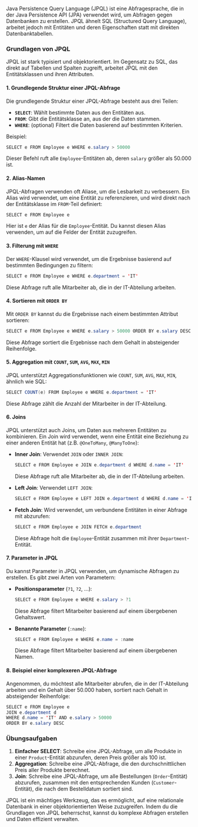 
Java Persistence Query Language (JPQL) ist eine Abfragesprache, die in der Java Persistence API (JPA) verwendet wird, um Abfragen gegen Datenbanken zu erstellen. JPQL ähnelt SQL (Structured Query Language), arbeitet jedoch mit Entitäten und deren Eigenschaften statt mit direkten Datenbanktabellen.

### Grundlagen von JPQL

JPQL ist stark typisiert und objektorientiert. Im Gegensatz zu SQL, das direkt auf Tabellen und Spalten zugreift, arbeitet JPQL mit den Entitätsklassen und ihren Attributen.

#### 1. **Grundlegende Struktur einer JPQL-Abfrage**

Die grundlegende Struktur einer JPQL-Abfrage besteht aus drei Teilen:

- **`SELECT`**: Wählt bestimmte Daten aus den Entitäten aus.
- **`FROM`**: Gibt die Entitätsklasse an, aus der die Daten stammen.
- **`WHERE`**: (optional) Filtert die Daten basierend auf bestimmten Kriterien.

Beispiel:
```java
SELECT e FROM Employee e WHERE e.salary > 50000
```
Dieser Befehl ruft alle `Employee`-Entitäten ab, deren `salary` größer als 50.000 ist.

#### 2. **Alias-Namen**

JPQL-Abfragen verwenden oft Aliase, um die Lesbarkeit zu verbessern. Ein Alias wird verwendet, um eine Entität zu referenzieren, und wird direkt nach der Entitätsklasse im `FROM`-Teil definiert:

```java
SELECT e FROM Employee e
```
Hier ist `e` der Alias für die `Employee`-Entität. Du kannst diesen Alias verwenden, um auf die Felder der Entität zuzugreifen.

#### 3. **Filterung mit `WHERE`**

Der `WHERE`-Klausel wird verwendet, um die Ergebnisse basierend auf bestimmten Bedingungen zu filtern:

```java
SELECT e FROM Employee e WHERE e.department = 'IT'
```
Diese Abfrage ruft alle Mitarbeiter ab, die in der IT-Abteilung arbeiten.

#### 4. **Sortieren mit `ORDER BY`**

Mit `ORDER BY` kannst du die Ergebnisse nach einem bestimmten Attribut sortieren:

```java
SELECT e FROM Employee e WHERE e.salary > 50000 ORDER BY e.salary DESC
```
Diese Abfrage sortiert die Ergebnisse nach dem Gehalt in absteigender Reihenfolge.

#### 5. **Aggregation mit `COUNT`, `SUM`, `AVG`, `MAX`, `MIN`**

JPQL unterstützt Aggregationsfunktionen wie `COUNT`, `SUM`, `AVG`, `MAX`, `MIN`, ähnlich wie SQL:

```java
SELECT COUNT(e) FROM Employee e WHERE e.department = 'IT'
```
Diese Abfrage zählt die Anzahl der Mitarbeiter in der IT-Abteilung.

#### 6. **Joins**

JPQL unterstützt auch Joins, um Daten aus mehreren Entitäten zu kombinieren. Ein Join wird verwendet, wenn eine Entität eine Beziehung zu einer anderen Entität hat (z.B. `@OneToMany`, `@ManyToOne`):

- **Inner Join**: Verwendet `JOIN` oder `INNER JOIN`:
  ```java
  SELECT e FROM Employee e JOIN e.department d WHERE d.name = 'IT'
  ```
  Diese Abfrage ruft alle Mitarbeiter ab, die in der IT-Abteilung arbeiten.

- **Left Join**: Verwendet `LEFT JOIN`:
  ```java
  SELECT e FROM Employee e LEFT JOIN e.department d WHERE d.name = 'IT'
  ```

- **Fetch Join**: Wird verwendet, um verbundene Entitäten in einer Abfrage mit abzurufen:
  ```java
  SELECT e FROM Employee e JOIN FETCH e.department
  ```
  Diese Abfrage holt die `Employee`-Entität zusammen mit ihrer `Department`-Entität.

#### 7. **Parameter in JPQL**

Du kannst Parameter in JPQL verwenden, um dynamische Abfragen zu erstellen. Es gibt zwei Arten von Parametern:

- **Positionsparameter** (`?1`, `?2`, ...):
  ```java
  SELECT e FROM Employee e WHERE e.salary > ?1
  ```
  Diese Abfrage filtert Mitarbeiter basierend auf einem übergebenen Gehaltswert.

- **Benannte Parameter** (`:name`):
  ```java
  SELECT e FROM Employee e WHERE e.name = :name
  ```
  Diese Abfrage filtert Mitarbeiter basierend auf einem übergebenen Namen.

#### 8. **Beispiel einer komplexeren JPQL-Abfrage**

Angenommen, du möchtest alle Mitarbeiter abrufen, die in der IT-Abteilung arbeiten und ein Gehalt über 50.000 haben, sortiert nach Gehalt in absteigender Reihenfolge:

```java
SELECT e FROM Employee e 
JOIN e.department d 
WHERE d.name = 'IT' AND e.salary > 50000 
ORDER BY e.salary DESC
```

### Übungsaufgaben

1. **Einfacher SELECT**: Schreibe eine JPQL-Abfrage, um alle Produkte in einer `Product`-Entität abzurufen, deren Preis größer als 100 ist.
2. **Aggregation**: Schreibe eine JPQL-Abfrage, die den durchschnittlichen Preis aller Produkte berechnet.
3. **Join**: Schreibe eine JPQL-Abfrage, um alle Bestellungen (`Order`-Entität) abzurufen, zusammen mit den entsprechenden Kunden (`Customer`-Entität), die nach dem Bestelldatum sortiert sind.

JPQL ist ein mächtiges Werkzeug, das es ermöglicht, auf eine relationale Datenbank in einer objektorientierten Weise zuzugreifen. Indem du die Grundlagen von JPQL beherrschst, kannst du komplexe Abfragen erstellen und Daten effizient verwalten.